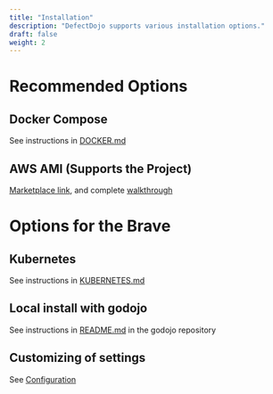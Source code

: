 ```yaml
---
title: "Installation"
description: "DefectDojo supports various installation options."
draft: false
weight: 2
---
```


# Recommended Options

## Docker Compose

See instructions in [DOCKER.md](<https://github.com/DefectDojo/django-DefectDojo/blob/dev/readme-docs/DOCKER.md>)

## AWS AMI (Supports the Project)

[Marketplace link](https://aws.amazon.com/marketplace/pp/prodview-m2a25gr67xbzk), and complete [walkthrough](https://www.10security.com/defectdojo-aws-launch-guide)

# Options for the Brave

## Kubernetes

See instructions in [KUBERNETES.md](<https://github.com/DefectDojo/django-DefectDojo/blob/dev/readme-docs/KUBERNETES.md>)

## Local install with godojo

See instructions in [README.md](<https://github.com/DefectDojo/godojo/blob/master/README.md>)
in the godojo repository

## Customizing of settings

See [Configuration](../configuration)
